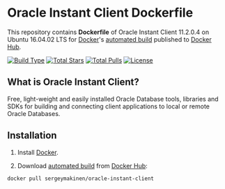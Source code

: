 # Oracle Instant Client Dockerfile

This repository contains **Dockerfile** of Oracle Instant Client 11.2.0.4 on Ubuntu 16.04.02 LTS for [Docker](https://www.docker.com/)'s [automated build](https://hub.docker.com/r/sergeymakinen/oracle/) published to [Docker Hub](https://hub.docker.com/).

[![Build Type](https://img.shields.io/docker/automated/sergeymakinen/oracle-instant-client.svg?style=flat-square)](https://hub.docker.com/r/sergeymakinen/oracle-instant-client/) [![Total Stars](https://img.shields.io/docker/stars/sergeymakinen/oracle-instant-client.svg?style=flat-square)](https://hub.docker.com/r/sergeymakinen/oracle-instant-client/) [![Total Pulls](https://img.shields.io/docker/pulls/sergeymakinen/oracle-instant-client.svg?style=flat-square)](https://hub.docker.com/r/sergeymakinen/oracle-instant-client/) [![License](https://img.shields.io/badge/license-MIT-brightgreen.svg?style=flat-square)](LICENSE)

## What is Oracle Instant Client?

Free, light-weight and easily installed Oracle Database tools, libraries and SDKs for building and connecting client applications to local or remote Oracle Databases.

## Installation

1. Install [Docker](https://www.docker.com/).

2. Download [automated build](https://hub.docker.com/r/sergeymakinen/oracle-instant-client/) from [Docker Hub](https://hub.docker.com/): 

```bash
docker pull sergeymakinen/oracle-instant-client
```
